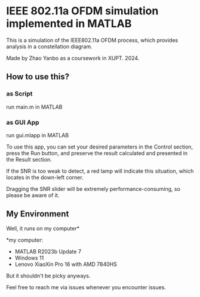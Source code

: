 # IEEE 802.11a OFDM simulation implemented in MATLAB

This is a simulation of the IEEE802.11a OFDM process, which provides analysis in a constellation diagram.

Made by Zhao Yanbo as a coursework in XUPT. 2024.

## How to use this?

### as Script
run main.m in MATLAB
### as GUI App
run gui.mlapp in MATLAB

To use this app, you can set your desired parameters in the Control section, press the Run button, and preserve the result calculated and presented in the Result section.

If the SNR is too weak to detect, a red lamp will indicate this situation, which locates in the down-left corner.

Dragging the SNR slider will be extremely performance-consuming, so please be aware of it.

## My Environment

Well, it runs on my computer*

*my computer:

- MATLAB R2023b Update 7
- Windows 11
- Lenovo XiaoXin Pro 16 with AMD 7840HS

But it shouldn't be picky anyways.

Feel free to reach me via issues whenever you encounter issues.
